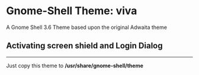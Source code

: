 Gnome-Shell Theme: viva
======================

A Gnome Shell 3.6 Theme based upon the original Adwaita theme

## Activating screen shield and Login Dialog ##
--------------------------
Just copy this theme to __/usr/share/gnome-shell/theme__
